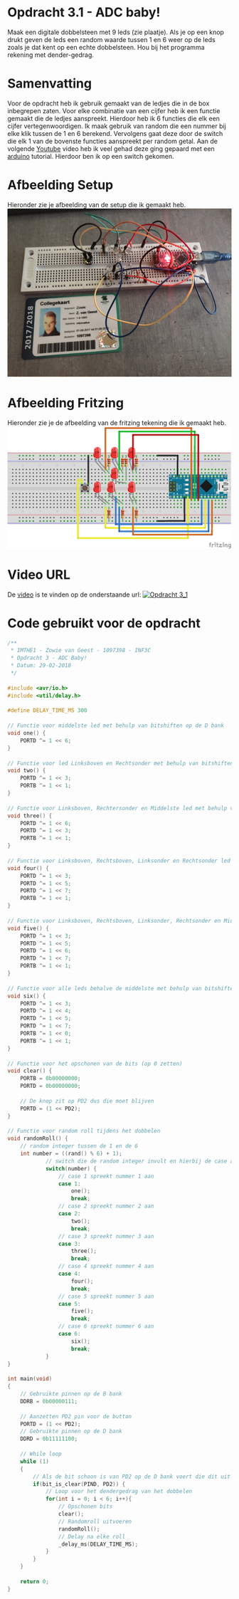 # Opdracht 3.1 - ADC baby!

Maak een digitale dobbelsteen met 9 leds (zie plaatje). Als je op een knop drukt geven de leds een random waarde tussen 1 en 6 weer op de leds zoals je dat kent op een echte dobbelsteen. Hou bij het programma rekening met dender-gedrag.

# Samenvatting

Voor de opdracht heb ik gebruik gemaakt van de ledjes die in de box inbegrepen zaten. Voor elke combinatie van een cijfer heb ik een functie gemaakt die de ledjes aanspreekt. Hierdoor heb ik 6 functies die elk een cijfer vertegenwoordigen. Ik maak gebruik van random die een nummer bij elke klik tussen de 1 en 6 berekend. Vervolgens gaat deze door de switch die elk 1 van de bovenste functies aanspreekt per random getal. Aan de volgende [Youtube][Youtube] video heb ik veel gehad deze ging gepaard met een [arduino][arduino] tutorial. Hierdoor ben ik op een switch gekomen.

# Afbeelding Setup

Hieronder zie je afbeelding van de setup die ik gemaakt heb.
[![Opdracht 3.1 - Setup](https://github.com/zowie93/IMTHE1/blob/master/opdrachten/opdracht_3_1/assets/img/opdracht3_1_setup.JPG?raw=true)](https://github.com/zowie93/IMTHE1/blob/master/opdrachten/opdracht_3_1/assets/img/opdracht3_1_setup.JPG?raw=true)

# Afbeelding Fritzing

Hieronder zie je de afbeelding van de fritzing tekening die ik gemaakt heb.
[![Opdracht 3.1 - Fritzing](https://github.com/zowie93/IMTHE1/blob/master/opdrachten/opdracht_3_1/assets/img/opdracht3_1_fritzing_bb.png?raw=true)](https://github.com/zowie93/IMTHE1/blob/master/opdrachten/opdracht_3_1/assets/img/opdracht3_1_fritzing_bb.png?raw=true)

# Video URL

De [video] is te vinden op de onderstaande url:
[![Opdracht 3_1](https://img.youtube.com/vi/H6loFRx4bV4/maxresdefault.jpg)](https://youtu.be/H6loFRx4bV4)

# Code gebruikt voor de opdracht

```c
/**
 * IMTHE1 - Zowie van Geest - 1097398 - INF3C
 * Opdracht 3 - ADC Baby!
 * Datum: 29-02-2018
 */

#include <avr/io.h>
#include <util/delay.h>

#define DELAY_TIME_MS 300

// Functie voor middelste led met behulp van bitshiften op de D bank
void one() {
    PORTD ^= 1 << 6;
}

// Functie voor led Linksboven en Rechtsonder met behulp van bitshiften op de D en B bank
void two() {
    PORTD ^= 1 << 3;
    PORTB ^= 1 << 1;
}

// Functie voor Linksboven, Rechtersonder en Middelste led met behulp van bitshiften op de D en B bank
void three() {
    PORTD ^= 1 << 6;
    PORTD ^= 1 << 3;
    PORTB ^= 1 << 1;
}

// Functie voor Linksboven, Rechtsboven, Linksonder en Rechtsonder led met behulp van bitshiften op de D en B bank
void four() {
    PORTD ^= 1 << 3;
    PORTD ^= 1 << 5;
    PORTD ^= 1 << 7;
    PORTB ^= 1 << 1;
}

// Functie voor Linksboven, Rechtsboven, Linksonder, Rechtsonder en Middelste led met behulp van bitshiften op de D en B bank
void five() {
    PORTD ^= 1 << 3;
    PORTD ^= 1 << 5;
    PORTD ^= 1 << 6;
    PORTD ^= 1 << 7;
    PORTB ^= 1 << 1;
}

// Functie voor alle leds behalve de middelste met behulp van bitshiften op de D en B bank
void six() {
    PORTD ^= 1 << 3;
    PORTD ^= 1 << 4;
    PORTD ^= 1 << 5;
    PORTD ^= 1 << 7;
    PORTB ^= 1 << 0;
    PORTB ^= 1 << 1;
}

// Functie voor het opschonen van de bits (op 0 zetten)
void clear() {
    PORTB = 0b00000000;
    PORTD = 0b00000000;

    // De knop zit op PD2 dus die moet blijven
    PORTD = (1 << PD2);
}

// Functie voor random roll tijdens het dobbelen
void randomRoll() {
    // random integer tussen de 1 en de 6
    int number = ((rand() % 6) + 1);
            // switch die de random integer invult en hierbij de case afspeelt
            switch(number) {
                // case 1 spreekt nummer 1 aan
                case 1:
                    one();
                    break;
                // case 2 spreekt nummer 2 aan
                case 2:
                    two();
                    break;
                // case 3 spreekt nummer 3 aan
                case 3:
                    three();
                    break;
                // case 4 spreekt nummer 4 aan
                case 4:
                    four();
                    break;
                // case 5 spreekt nummer 5 aan
                case 5:
                    five();
                    break;
                // case 6 spreekt nummer 6 aan
                case 6:
                    six();
                    break;
            }
}

int main(void)
{
    // Gebruikte pinnen op de B bank
    DDRB = 0b00000111;

    // Aanzetten PD2 pin voor de button
    PORTD = (1 << PD2);
    // Gebruikte pinnen op de D bank
    DDRD = 0b11111100;

    // While loop
    while (1)
    {
        // Als de bit schoon is van PD2 op de D bank voert die dit uit
        if(bit_is_clear(PIND, PD2)) {
            // Loop voor het dendergedrag van het dobbelen
            for(int i = 0; i < 6; i++){
                // Opschonen bits
                clear();
                // Randomroll uitvoeren
                randomRoll();
                // Delay na elke roll
                _delay_ms(DELAY_TIME_MS);
            }
        }
    }

    return 0;
}
```


[video]: https://youtu.be/H6loFRx4bV4
[Youtube]: https://www.youtube.com/watch?v=-CuFiuR8h20
[arduino]: https://jaydlawrence.co.uk/a-beginner-arduino-project-digital-dice-roll/